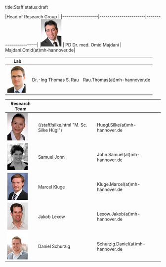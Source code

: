 title:Staff
status:draft

|Head of Research Group  |
|------------------|-----------------------|-----------------------|
|![Image Omid Majdani](staff/Omid.jpg) |  PD Dr. med. Omid Majdani |  Majdani.Omid(at)mh-hannover.de|


|Lab  					|  | |
|------------------|-----------------------|-----------------------|
|![Image Thomas Rau](staff/Thomas.jpg) | Dr.-Ing Thomas S. Rau		|	Rau.Thomas(at)mh-hannover.de|	


|Research Team 			|  | |
|------------------|-----------------------|-----------------------|
|![Image Silke Hügl ](staff/Silke.jpg) | (/staff/silke.html "M. Sc. Silke Hügl")	|	Huegl.Silke(at)mh-hannover.de|
|![Image Samuel John](staff/Samuel.jpg)| Samuel John			|	John.Samuel(at)mh-hannover.de|
|![Image Marcel Kluge](staff/Marcel.jpg) | Marcel Kluge		|	Kluge.Marcel(at)mh-hannover.de|
|![Image Jakob Lexow](staff/Jakob.jpg) | Jakob Lexow			|	Lexow.Jakob(at)mh-hannover.de|
|![Image Daniel Schurzig](staff/Daniel.jpg) | Daniel Schurzig	|	Schurzig.Daniel(at)mh-hannover.de|